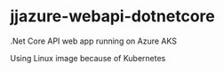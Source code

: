 # jjazure-webapi-dotnetcore
.Net Core API web app running on Azure AKS

Using Linux image because of Kubernetes